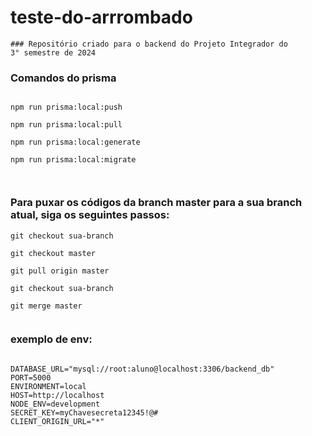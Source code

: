 # teste-do-arrrombado
````
### Repositório criado para o backend do Projeto Integrador do 
3° semestre de 2024

````
### Comandos do prisma 
````

npm run prisma:local:push

npm run prisma:local:pull

npm run prisma:local:generate

npm run prisma:local:migrate



````
### Para puxar os códigos da branch master para a sua branch atual, siga os seguintes passos:
`````
git checkout sua-branch

git checkout master

git pull origin master

git checkout sua-branch

git merge master


`````
### exemplo de env:
`````

DATABASE_URL="mysql://root:aluno@localhost:3306/backend_db"
PORT=5000
ENVIRONMENT=local
HOST=http://localhost
NODE_ENV=development
SECRET_KEY=myChavesecreta12345!@#
CLIENT_ORIGIN_URL="*"

